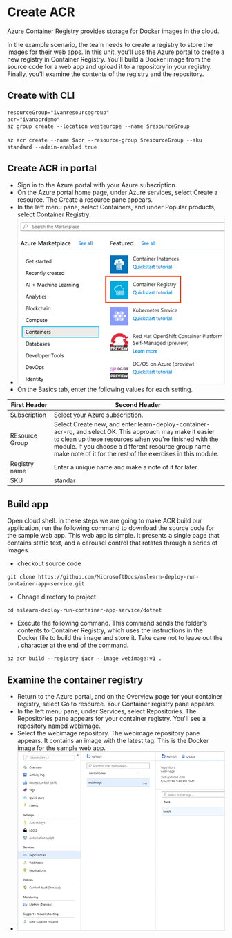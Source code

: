 
# Create ACR 
Azure Container Registry provides storage for Docker images in the cloud.

In the example scenario, the team needs to create a registry to store the images for their web apps.
In this unit, you'll use the Azure portal to create a new registry in Container Registry. You'll build a Docker image from the source code for a web app and upload it to a repository in your registry. Finally, you'll examine the contents of the registry and the repository.

## Create with CLI 
```
resourceGroup="ivanresourcegroup"
acr="ivanacrdemo"
az group create --location westeurope --name $resourceGroup 

az acr create --name $acr --resource-group $resourceGroup --sku standard --admin-enabled true
```

## Create  ACR in portal 
 - Sign in to the Azure portal with your Azure subscription.
 - On the Azure portal home page, under Azure services, select Create a resource. The Create a resource pane appears.
 - In the left menu pane, select Containers, and under Popular products, select Container Registry.
 -  ![registry](./img/1registry.png)
 - On the Basics tab, enter the following values for each setting.

| First Header  | Second Header |
| ------------- | ------------- |
| Subscription  | Select your Azure subscription.  |
| REsource Group  | Select Create new, and enter learn-deploy-container-acr-rg, and select OK. This approach may make it easier to clean up these resources when you're finished with the module. If you choose a different resource group name, make note of it for the rest of the exercises in this module.  |
| Registry name  | Enter a unique name and make a note of it for later.  |
| SKU  | standar |

## Build app 
Open cloud shell. in these steps we are going to make ACR build our application, run the following command to download the source code for the sample web app. This web app is simple. It presents a single page that contains static text, and a carousel control that rotates through a series of images.
-  checkout source code 
```
git clone https://github.com/MicrosoftDocs/mslearn-deploy-run-container-app-service.git
```
- Chnage directory to project 
``` 
cd mslearn-deploy-run-container-app-service/dotnet
```
- Execute the following command. This command sends the folder's contents to Container Registry, which uses the instructions in the Docker file to build the image and store it. Take care not to leave out the . character at the end of the command.
``` 
az acr build --registry $acr --image webimage:v1 .
``` 
## Examine the container registry
- Return to the Azure portal, and on the Overview page for your container registry, select Go to resource. Your Container registry pane appears.
- In the left menu pane, under Services, select Repositories. The Repositories pane appears for your container registry. You'll see a repository named webimage.
- Select the webimage repository. The webimage repository pane appears. It contains an image with the latest tag. This is the Docker image for the sample web app.
 -  ![registry](./img/2registry.png)




